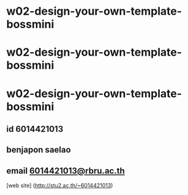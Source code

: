 # w02-design-your-own-template-bossmini
# w02-design-your-own-template-bossmini
# w02-design-your-own-template-bossmini
## id 6014421013
## benjapon saelao
## email 6014421013@rbru.ac.th

[web site]
(http://stu2.ac.th/~6014421013)
